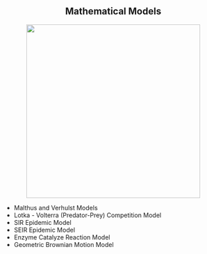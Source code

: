 ## <div align="center"> Mathematical Models
  
<div id="header" align="center">
  <img src=""C:\Users\semog\Desktop\PythonScripts\1676511587067.png"" width="400"/>
</div>

* Malthus and Verhulst Models 
* Lotka - Volterra (Predator-Prey) Competition Model
* SIR Epidemic Model
* SEIR Epidemic Model
* Enzyme Catalyze Reaction Model
* Geometric Brownian Motion Model



